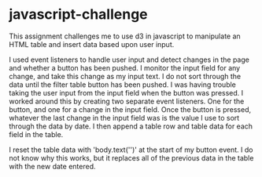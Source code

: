 # javascript-challenge
 This assignment challenges me to use d3 in javascript to manipulate an HTML table and insert data based upon user input. 

 I used event listeners to handle user input and detect changes in the page and whether a button has been pushed. I monitor the input field for any change, and take this change as my input text. I do not sort through the data until the filter table button has been pushed. I was having trouble taking the user input from the input field when the button was pressed. I worked around this by creating two separate event listeners. One for the button, and one for a change in the input field. Once the button is pressed, whatever the last change in the input field was is the value I use to sort through the data by date. I then append a table row and table data for each field in the table.

 I reset the table data with 'body.text('')' at the start of my button event. I do not know why this works, but it replaces all of the previous data in the table with the new date entered.
